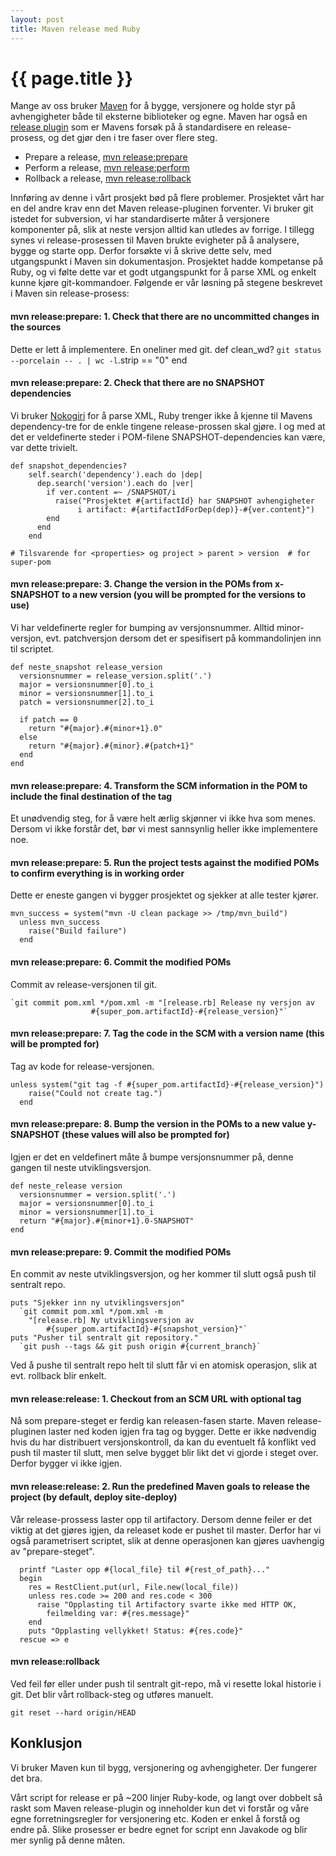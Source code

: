 ```yaml
---
layout: post
title: Maven release med Ruby
---
```


{{ page.title }}
================

Mange av oss bruker [Maven](http://maven.apache.org) for å bygge, versjonere og holde styr på avhengigheter både til eksterne biblioteker og egne. Maven har også en [release plugin](http://maven.apache.org/plugins/maven-release-plugin/) som er Mavens forsøk på å standardisere en release-prosess, og det gjør den i tre faser over flere steg. 

* Prepare a release, [mvn release:prepare](http://maven.apache.org/plugins/maven-release-plugin/examples/prepare-release.html)
* Perform a release, [mvn release:perform](http://maven.apache.org/plugins/maven-release-plugin/examples/perform-release.html)
* Rollback a release, [mvn release:rollback](http://maven.apache.org/plugins/maven-release-plugin/rollback-mojo.html)

Innføring av denne i vårt prosjekt bød på flere problemer. Prosjektet vårt har en del andre krav enn det Maven release-pluginen forventer. Vi bruker git istedet for subversion, vi har standardiserte måter å versjonere komponenter på, slik at neste versjon alltid kan utledes av forrige. I tillegg synes vi release-prosessen til Maven brukte evigheter på å analysere, bygge og starte opp. Derfor forsøkte vi å skrive dette selv, med utgangspunkt i Maven sin dokumentasjon. Prosjektet hadde kompetanse på Ruby, og vi følte dette var et godt utgangspunkt for å parse XML og enkelt kunne kjøre git-kommandoer. Følgende er vår løsning på stegene beskrevet i Maven sin release-prosess:

#### mvn release:prepare: 1. Check that there are no uncommitted changes in the sources
Dette er lett å implementere. En oneliner med git.
	def clean_wd?
	  `git status --porcelain -- . | wc -l`.strip == "0"
	end

#### mvn release:prepare: 2. Check that there are no SNAPSHOT dependencies
Vi bruker [Nokogiri](http://nokogiri.org) for å parse XML, Ruby trenger ikke å kjenne til Mavens dependency-tre for de enkle tingene release-prossen skal gjøre. I og med at det er veldefinerte steder i POM-filene SNAPSHOT-dependencies kan være, var dette trivielt.

	def snapshot_dependencies?
	    self.search('dependency').each do |dep|
	      dep.search('version').each do |ver|
	        if ver.content =~ /SNAPSHOT/i
	          raise("Prosjektet #{artifactId} har SNAPSHOT avhengigheter
	               i artifact: #{artifactIdForDep(dep)}-#{ver.content}")
	        end
	      end
	    end

	# Tilsvarende for <properties> og project > parent > version  # for super-pom

#### mvn release:prepare: 3. Change the version in the POMs from x-SNAPSHOT to a new version (you will be prompted for the versions to use)
Vi har veldefinerte regler for bumping av versjonsnummer. Alltid minor-versjon, evt. patchversjon dersom det er spesifisert på kommandolinjen inn til scriptet.

	def neste_snapshot release_version
	  versionsnummer = release_version.split('.')
	  major = versionsnummer[0].to_i
	  minor = versionsnummer[1].to_i
	  patch = versionsnummer[2].to_i

	  if patch == 0
	    return "#{major}.#{minor+1}.0"
	  else
	    return "#{major}.#{minor}.#{patch+1}"
	  end
	end

#### mvn release:prepare: 4. Transform the SCM information in the POM to include the final destination of the tag
Et unødvendig steg, for å være helt ærlig skjønner vi ikke hva som menes. Dersom vi ikke forstår det, bør vi mest sannsynlig heller ikke implementere noe.

#### mvn release:prepare: 5. Run the project tests against the modified POMs to confirm everything is in working order
Dette er eneste gangen vi bygger prosjektet og sjekker at alle tester kjører.

	mvn_success = system("mvn -U clean package >> /tmp/mvn_build")
	  unless mvn_success
	    raise("Build failure")
	  end

#### mvn release:prepare: 6. Commit the modified POMs
Commit av release-versjonen til git.

	`git commit pom.xml */pom.xml -m "[release.rb] Release ny versjon av
	                  #{super_pom.artifactId}-#{release_version}"`


#### mvn release:prepare: 7. Tag the code in the SCM with a version name (this will be prompted for)
Tag av kode for release-versjonen.

	unless system("git tag -f #{super_pom.artifactId}-#{release_version}")
	    raise("Could not create tag.")
	  end

#### mvn release:prepare: 8. Bump the version in the POMs to a new value y-SNAPSHOT (these values will also be prompted for)
Igjen er det en veldefinert måte å bumpe versjonsnummer på, denne gangen til neste utviklingsversjon.

	def neste_release version
	  versionsnummer = version.split('.')
	  major = versionsnummer[0].to_i
	  minor = versionsnummer[1].to_i
	  return "#{major}.#{minor+1}.0-SNAPSHOT"
	end

#### mvn release:prepare: 9. Commit the modified POMs
En commit av neste utviklingsversjon, og her kommer til slutt også push til sentralt repo. 

	puts "Sjekker inn ny utviklingsversjon"
	  `git commit pom.xml */pom.xml -m 
	  	"[release.rb] Ny utviklingsversjon av 
	  		#{super_pom.artifactId}-#{snapshot_version}"`
	puts "Pusher til sentralt git repository."
	  `git push --tags && git push origin #{current_branch}`

Ved å pushe til sentralt repo helt til slutt får vi en atomisk operasjon, slik at evt. rollback blir enkelt. 

#### mvn release:release: 1. Checkout from an SCM URL with optional tag
Nå som prepare-steget er ferdig kan releasen-fasen starte. Maven release-pluginen laster ned koden igjen fra tag og bygger. Dette er ikke nødvendig hvis du har distribuert versjonskontroll, da kan du eventuelt få konflikt ved push til master til slutt, men selve bygget blir likt det vi gjorde i steget over. Derfor bygger vi ikke igjen.

#### mvn release:release: 2. Run the predefined Maven goals to release the project (by default, deploy site-deploy)
Vår release-prossess laster opp til artifactory. Dersom denne feiler er det viktig at det gjøres igjen, da releaset kode er pushet til master. Derfor har vi også parametrisert scriptet, slik at denne operasjonen kan gjøres uavhengig av "prepare-steget".

	  printf "Laster opp #{local_file} til #{rest_of_path}..."
	  begin
	    res = RestClient.put(url, File.new(local_file))
	    unless res.code >= 200 and res.code < 300
	      raise "Opplasting til Artifactory svarte ikke med HTTP OK, 
	      	feilmelding var: #{res.message}"
	    end
	    puts "Opplasting vellykket! Status: #{res.code}"
	  rescue => e

#### mvn release:rollback
Ved feil før eller under push til sentralt git-repo, må vi resette lokal historie i git. Det blir vårt rollback-steg og utføres manuelt.

	git reset --hard origin/HEAD

## Konklusjon
Vi bruker Maven kun til bygg, versjonering og avhengigheter. Der fungerer det bra.

Vårt script for release er på ~200 linjer Ruby-kode, og langt over dobbelt så raskt som Maven release-plugin og inneholder kun det vi forstår og våre egne forretningsregler for versjonering etc. Koden er enkel å forstå og endre på. Slike prosesser er bedre egnet for script enn Javakode og blir mer synlig på denne måten.


